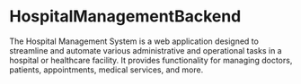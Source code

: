 # HospitalManagementBackend
The Hospital Management System is a web application designed to streamline and automate various administrative and operational tasks in a hospital or healthcare facility. It provides functionality for managing doctors, patients, appointments, medical services, and more.
